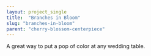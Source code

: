 ```yaml
---
layout: project_single
title:  "Branches in Bloom"
slug: "branches-in-bloom"
parent: "cherry-blossom-centerpiece"
---
```

A great way to put a pop of color at any wedding table.